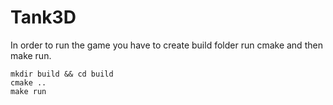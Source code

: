 # Tank3D

In order to run the game you have to create build folder run cmake and then make run.

```
mkdir build && cd build
cmake ..
make run
```
